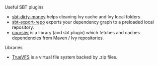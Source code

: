 Useful SBT plugins

* [sbt-dirty-money](https://github.com/sbt/sbt-dirty-money) helps cleaning Ivy cache and Ivy local folders.
* [sbt-export-repo](https://github.com/sbt/sbt-export-repo) exports your dependency graph to a preloaded local repository.
* [coursier](https://github.com/alexarchambault/coursier) is a library (and sbt plugin) which fetches and caches dependencies from Maven / Ivy repositories.


Libraries

* [TrueVFS](https://truevfs.java.net/index.html) is a virtual file system backed by .zip files.
